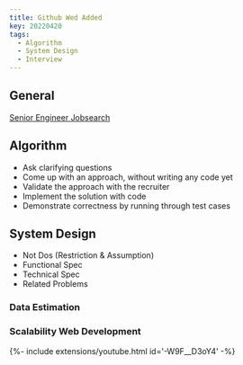 ```yaml
---
title: Github Wed Added
key: 20220420
tags:
  - Algorithm
  - System Design
  - Interview
---
```


<!--more-->

## General

[Senior Engineer Jobsearch](https://www.jobsearch.dev/)

## Algorithm

- Ask clarifying questions
- Come up with an approach, without writing any code yet
- Validate the approach with the recruiter
- Implement the solution with code
- Demonstrate correctness by running through test cases

## System Design

- Not Dos (Restriction & Assumption)
- Functional Spec
- Technical Spec
- Related Problems

### Data Estimation


### Scalability Web Development

<div>{%- include extensions/youtube.html id='-W9F__D3oY4' -%}</div>
